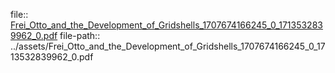 file:: [Frei_Otto_and_the_Development_of_Gridshells_1707674166245_0_1713532839962_0.pdf](../assets/Frei_Otto_and_the_Development_of_Gridshells_1707674166245_0_1713532839962_0.pdf)
file-path:: ../assets/Frei_Otto_and_the_Development_of_Gridshells_1707674166245_0_1713532839962_0.pdf
